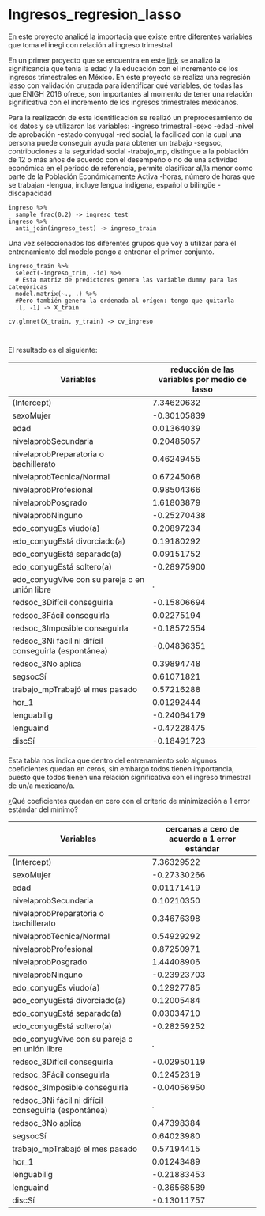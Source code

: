 # Ingresos_regresion_lasso
En este proyecto analicé la importacia que existe entre diferentes variables que toma el inegi con relación al ingreso trimestral

En un primer proyecto que se encuentra en este [link](https://github.com/ervinflx/Ervin_Portafolio) se analizó la significancia que tenía la edad y la educación con el incremento de los ingresos trimestrales en México.
En este proyecto se realiza una regresión lasso con validación cruzada para identificar qué variables, de todas las que ENIGH 2016 ofrece, son importantes al momento de tener una relación significativa con el incremento de los ingresos trimestrales mexicanos.

Para la realizacón de esta identificación se realizó un preprocesamiento de los datos y se utilizaron las variables:
-ingreso trimestral
-sexo
-edad
-nivel de aprobación
-estado conyugal
-red social, la facilidad con la cual una persona puede conseguir ayuda para obtener un trabajo
-segsoc, contribuciones a la seguridad social
-trabajo_mp, distingue a la población de 12 o más años de acuerdo con el desempeño o no de una actividad económica en el periodo de referencia, permite clasificar al/la   menor como parte de la Población Económicamente Activa
-horas, número de horas que se trabajan 
-lengua, incluye lengua indigena, español o bilingüe
-discapacidad

```
ingreso %>% 
  sample_frac(0.2) -> ingreso_test
ingreso %>% 
  anti_join(ingreso_test) -> ingreso_train
```
Una vez seleccionados los diferentes grupos que voy a utilizar para el entrenamiento del modelo pongo a entrenar el primer conjunto.

```
ingreso_train %>%
  select(-ingreso_trim, -id) %>%
  # Esta matriz de predictores genera las variable dummy para las categóricas
  model.matrix(~., .) %>%        
  #Pero también genera la ordenada al orígen: tengo que quitarla
  .[, -1] -> X_train

cv.glmnet(X_train, y_train) -> cv_ingreso
  
  
```  
El resultado es el siguiente:


| Variables | reducción de las variables por medio de lasso |
| ----------- | ----------- |
|(Intercept)             |                            7.34620632|
sexoMujer               |                            -0.30105839|
edad                    |                             0.01364039|
nivelaprobSecundaria     |                            0.20485057|
nivelaprobPreparatoria o bachillerato |               0.46249455|
nivelaprobTécnica/Normal               |              0.67245068|
nivelaprobProfesional                   |             0.98504366|
nivelaprobPosgrado                       |            1.61803879|
nivelaprobNinguno                         |          -0.25270438|
edo_conyugEs viudo(a)                      |          0.20897234|
edo_conyugEstá divorciado(a)                |         0.19180292|
edo_conyugEstá separado(a)                   |        0.09151752|
edo_conyugEstá soltero(a)                     |      -0.28975900|
edo_conyugVive con su pareja o en unión libre  |      .         |
redsoc_3Difícil conseguirla                     |    -0.15806694|
redsoc_3Fácil conseguirla                        |    0.02275194|
redsoc_3Imposible conseguirla                     |  -0.18572554|
redsoc_3Ni fácil ni difícil conseguirla (espontánea)|-0.04836351|
redsoc_3No aplica                                   | 0.39894748|
segsocSí                                             |0.61071821|
trabajo_mpTrabajó el mes pasado                  |    0.57216288|
hor_1                                             |   0.01292444|
lenguabilig                                        | -0.24064179|
lenguaind                                        |   -0.47228475|
discSí                                            |  -0.18491723|


Esta tabla nos indica que dentro del entrenamiento solo algunos coeficientes quedan en ceros, sin embargo todos tienen importancia, puesto que todos tienen una relación significativa con el ingreso trimestral de un/a mexicano/a.

¿Qué coeficientes quedan en cero con el criterio de minimización a 1 error estándar del mínimo?

| Variables | cercanas a cero de acuerdo a 1 error estándar |
| ----------- | ----------- |
|(Intercept)      |                                   7.36329522|
sexoMujer          |                                 -0.27330266|
edad                |                                 0.01171419|
nivelaprobSecundaria |                                0.10210350|
nivelaprobPreparatoria o bachillerato|                0.34676398|
nivelaprobTécnica/Normal              |               0.54929292|
nivelaprobProfesional                  |              0.87250971|
nivelaprobPosgrado                     |              1.44408906|
nivelaprobNinguno                      |             -0.23923703|
edo_conyugEs viudo(a)                  |              0.12927785|
edo_conyugEstá divorciado(a)           |              0.12005484|
edo_conyugEstá separado(a)             |              0.03034710|
edo_conyugEstá soltero(a)              |             -0.28259252|
edo_conyugVive con su pareja o en unión libre|        .         |
redsoc_3Difícil conseguirla                  |       -0.02950119|
redsoc_3Fácil conseguirla                    |        0.12452319|
redsoc_3Imposible conseguirla                |       -0.04056950|
redsoc_3Ni fácil ni difícil conseguirla (espontánea)| .         |
redsoc_3No aplica                           |         0.47398384|
segsocSí                                    |         0.64023980|
trabajo_mpTrabajó el mes pasado             |         0.57194415|
hor_1                                       |         0.01243489|
lenguabilig                                 |        -0.21883453|
lenguaind                                   |        -0.36568589|
discSí                                      |        -0.13011757|
